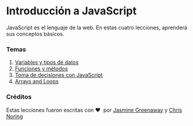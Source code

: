 # Introducción a JavaScript

JavaScript es el lenguaje de la web. En estas cuatro lecciones, aprenderá sus conceptos básicos.

### Temas

1. [Variables y tipos de datos](../1-data-types/translations/README.es.md)
2. [Funciones y métodos](../2-functions-methods/translations/README.es.md)
3. [Toma de decisiones con JavaScript](../3-making-decisions/translations/README.es.md)
4. [Arrays and Loops](../4-arrays-loops/translations/README.es.md)

### Créditos

Estas lecciones fueron escritas con ♥ ️ por [Jasmine Greenaway](https://twitter.com/paladique) y [Chris Noring](https://twitter.com/chris_noring)
